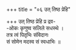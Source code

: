 +++
title = "०६ उत् तिष्ठ प्रेहि"

+++
उत् तिष्ठ प्रेहि प्र द्रव-  
-ओकः कृणुष्व सलिले सधस्थे ।  
तत्र त्वं पितृभिः संविदानः  
सं सोमेन मदस्व सं स्वधाभिः ॥